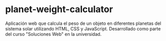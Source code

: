 # planet-weight-calculator
Aplicación web que calcula el peso de un objeto en diferentes planetas del sistema solar utilizando HTML, CSS y JavaScript. Desarrollado como parte del curso "Soluciones Web" en la universidad.
